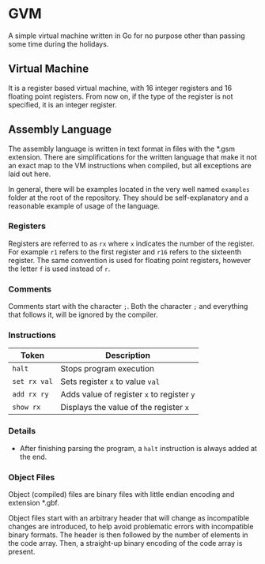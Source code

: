 GVM
===

A simple virtual machine written in Go for no purpose other than passing some time during the holidays.

## Virtual Machine

It is a register based virtual machine, with 16 integer registers and 16 floating point registers. From now on, if the type of the register is not specified, it is an integer register.

## Assembly Language

The assembly language is written in text format in files with the *.gsm extension. There are simplifications for the written language that make it not an exact map to the VM instructions when compiled, but all exceptions are laid out here.

In general, there will be examples located in the very well named `examples` folder at the root of the repository. They should be self-explanatory and a reasonable example of usage of the language.

### Registers

Registers are referred to as `rx` where `x` indicates the number of the register. For example `r1` refers to the first register and `r16` refers to the sixteenth register. The same convention is used for floating point registers, however the letter `f` is used instead of `r`.

### Comments

Comments start with the character `;`. Both the character `;` and everything that follows it, will be ignored by the compiler.

### Instructions

Token|Description
-----|-----------
`halt`| Stops program execution
`set rx val`| Sets register `x` to value `val`
`add rx ry`| Adds value of register `x` to register `y`
`show rx` | Displays the value of the register `x`

### Details

* After finishing parsing the program, a `halt` instruction is always added at the end.

### Object Files

Object (compiled) files are binary files with little endian encoding and extension *.gbf.

Object files start with an arbitrary header that will change as incompatible changes are introduced, to help avoid problematic errors with incompatible binary formats. The header is then followed by the number of elements in the code array. Then, a straight-up binary encoding of the code array is present.
